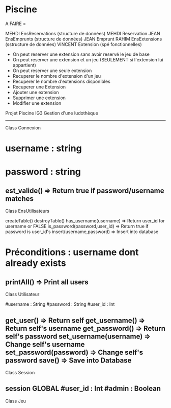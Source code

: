 # Piscine

A FAIRE =

MEHDI EnsReservations (structure de données)
MEHDI Reservation
JEAN EnsEmprunts (structure de données)
JEAN Emprunt
RAHIM EnsExtensions (sstructure de données)
VINCENT Extension (spé fonctionnelles)
- On peut reserver une extension sans avoir reservé le jeu de base
- On peut reserver une extension et un jeu (SEULEMENT si l'extension lui appartient)
- On peut reserver une seule extension
- Recuperer le nombre d'extension d'un jeu
- Recuperer le nombre d'extensions disponibles
- Recuperer une Extension
- Ajouter une extension
- Supprimer une extension
- Modifier une extension





Projet Piscine IG3
Gestion d'une ludothèque

-----------------------------------------------------------------------
Class Connexion

# username : string
# password : string
est_valide() => Return true if password/username matches
-----------------------------------------------------------------------
Class EnsUtilisateurs

createTable()
destroyTable()
has_username(username) => Return user_id for username or FALSE
is_password(password,user_id) => Return true if password is user_id's
insert(username,password) => Insert into database
# Préconditions : username dont already exists
printAll() => Print all users
-----------------------------------------------------------------------
Class Utilisateur

#username : String
#password : String
#user_id : Int

get_user() => Return self
get_username() => Return self's username
get_password() => Return self's password
set_username(username) => Change self's username
set_password(password) => Change self's password
save() => Save into Database
-----------------------------------------------------------------------
Class Session

session GLOBAL
#user_id : Int
#admin : Boolean
-----------------------------------------------------------------------
Class Jeu
